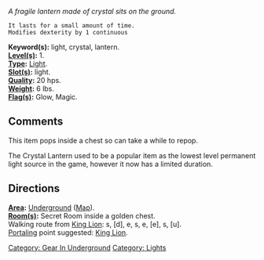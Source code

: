*A fragile lantern made of crystal sits on the ground.*

`It lasts for a small amount of time.`  
`Modifies dexterity by 1 continuous`

**Keyword(s):** light, crystal, lantern.  
**[Level(s)](Object_Level "wikilink"):** 1.  
**[Type](:Category:_Object_Types "wikilink"):**
[Light](:Category:Lights "wikilink").  
**[Slot(s)](Object_Slots "wikilink"):** light.  
**[Quality](Object_Quality "wikilink"):** 20 hps.  
**[Weight](Object_Weight "wikilink"):** 6 lbs.  
**[Flag(s)](:Category:_Object_Flags "wikilink"):** Glow, Magic.  

## Comments

This item pops inside a chest so can take a while to repop.

The Crystal Lantern used to be a popular item as the lowest level
permanent light source in the game, however it now has a limited
duration.

## Directions

**[Area](:Category:_Areas "wikilink"):**
[Underground](:Category:_Underground "wikilink")
([Map](Underground_Map "wikilink")).  
**[Room(s)](:Category:_Rooms "wikilink"):** Secret Room inside a golden
chest.  
Walking route from [King Lion](King_Lion "wikilink"): s, \[d\], e, s, e,
\[e\], s, \[u\].  
[Portaling](Portal "wikilink") point suggested: [King
Lion](King_Lion "wikilink").  

[Category: Gear In
Underground](Category:_Gear_In_Underground "wikilink") [Category:
Lights](Category:_Lights "wikilink")
